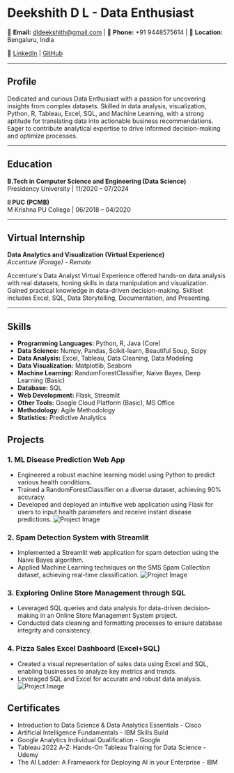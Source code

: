 # Deekshith D L - Data Enthusiast

📧 **Email:** dldeekshith@gmail.com | 📱 **Phone:** +91 9448575614 | 📍 **Location:** Bengaluru, India

🔗 [LinkedIn](https://www.linkedin.com/in/deekshith-d-l-62a091212/) | [GitHub](https://github.com/Deekshith-DL)

---

## Profile

Dedicated and curious Data Enthusiast with a passion for uncovering insights from complex datasets. Skilled in data analysis, visualization, Python, R, Tableau, Excel, SQL, and Machine Learning, with a strong aptitude for translating data into actionable business recommendations. Eager to contribute analytical expertise to drive informed decision-making and optimize processes.

---

## Education

**B.Tech in Computer Science and Engineering (Data Science)**  
Presidency University | 11/2020 – 07/2024

**II PUC (PCMB)**  
M Krishna PU College | 06/2018 – 04/2020

---

## Virtual Internship

**Data Analytics and Visualization (Virtual Experience)**  
*Accenture (Forage) - Remote*

Accenture's Data Analyst Virtual Experience offered hands-on data analysis with real datasets, honing skills in data manipulation and visualization. Gained practical knowledge in data-driven decision-making. Skillset includes Excel, SQL, Data Storytelling, Documentation, and Presenting.

---

## Skills

- **Programming Languages:** Python, R, Java (Core)
- **Data Science:** Numpy, Pandas, Scikit-learn, Beautiful Soup, Scipy
- **Data Analysis:** Excel, Tableau, Data Cleaning, Data Modeling
- **Data Visualization:** Matplotlib, Seaborn
- **Machine Learning:** RandomForestClassifier, Naive Bayes, Deep Learning (Basic)
- **Database:** SQL
- **Web Development:** Flask, Streamlit
- **Other Tools:** Google Cloud Platform (Basic), MS Office
- **Methodology:** Agile Methodology
- **Statistics:** Predictive Analytics


## Projects
### 1. ML Disease Prediction Web App
- Engineered a robust machine learning model using Python to predict various health conditions.
- Trained a RandomForestClassifier on a diverse dataset, achieving 90% accuracy.
- Developed and deployed an intuitive web application using Flask for users to input health parameters and receive instant disease predictions.
![Project Image](url_to_your_image)

### 2. Spam Detection System with Streamlit
- Implemented a Streamlit web application for spam detection using the Naive Bayes algorithm.
- Applied Machine Learning techniques on the SMS Spam Collection dataset, achieving real-time classification.
![Project Image](url_to_your_image)

### 3. Exploring Online Store Management through SQL
- Leveraged SQL queries and data analysis for data-driven decision-making in an Online Store Management System project.
- Conducted data cleaning and formatting processes to ensure database integrity and consistency.

### 4. Pizza Sales Excel Dashboard (Excel+SQL)
- Created a visual representation of sales data using Excel and SQL, enabling businesses to analyze key metrics and trends.
- Leveraged SQL and Excel for accurate and robust data analysis.
![Project Image](url_to_your_image)

## Certificates
- Introduction to Data Science & Data Analytics Essentials - Cisco
- Artificial Intelligence Fundamentals - IBM Skills Build
- Google Analytics Individual Qualification - Google
- Tableau 2022 A-Z: Hands-On Tableau Training for Data Science - Udemy
- The AI Ladder: A Framework for Deploying AI in your Enterprise - IBM

